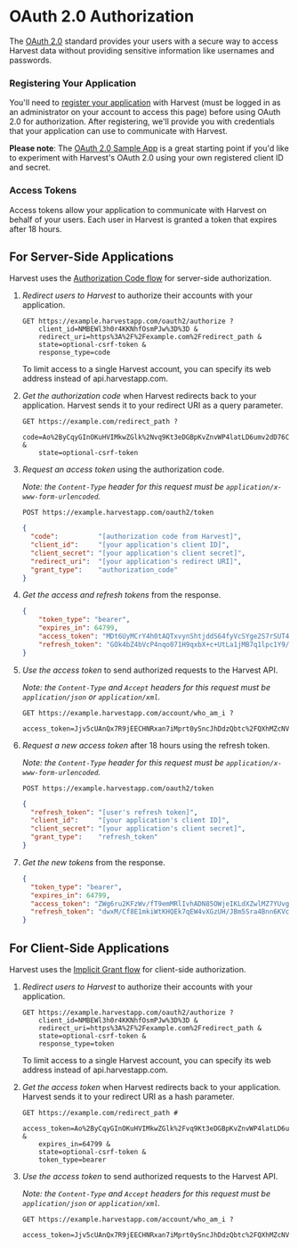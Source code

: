 #  OAuth 2.0 Authorization

The [OAuth 2.0](http://tools.ietf.org/html/draft-ietf-oauth-v2) standard provides your users with a secure way to access Harvest data without providing sensitive information like usernames and passwords.

### Registering Your Application
You'll need to [register your application](https://platform.harvestapp.com/oauth2_clients) with Harvest (must be logged in as an administrator on your account to access this page) before using OAuth 2.0 for authorization. After registering, we'll provide you with credentials that your application can use to communicate with Harvest.

**Please note**: The [OAuth 2.0 Sample App](https://github.com/harvesthq/harvest_api_samples/blob/master/oauth/harvest_api_oauth_sample.rb) is a great starting point if you'd like to experiment with Harvest's OAuth 2.0 using your own registered client ID and secret.


### Access Tokens
Access tokens allow your application to communicate with Harvest on behalf of your users. Each user in Harvest is granted a token that expires after 18 hours.

## For Server-Side Applications

Harvest uses the [Authorization Code flow](http://tools.ietf.org/html/draft-ietf-oauth-v2-22#section-4.1) for server-side authorization.

1. *Redirect users to Harvest* to authorize their accounts with your application.

    ```
    GET https://example.harvestapp.com/oauth2/authorize ?
        client_id=NMBEWl3h0r4KKNhfOsmPJw%3D%3D &
        redirect_uri=https%3A%2F%2Fexample.com%2Fredirect_path &
        state=optional-csrf-token &
        response_type=code
    ```

    To limit access to a single Harvest account, you can specify its web address instead of api.harvestapp.com.

2. *Get the authorization code* when Harvest redirects back to your application. Harvest sends it to your redirect URI as a query parameter.

    ```
    GET https://example.com/redirect_path ?
        code=Ao%2ByCqyGInOKuHVIMkwZGlk%2Nvq9Kt3eDGBpKvZnvWP4latLD6umv2dD76C100YbSABOEwUFqieosQRjNH7qvsA%3D%3D &
        state=optional-csrf-token
    ```

3. *Request an access token* using the authorization code.

    _Note: the `Content-Type` header for this request must be `application/x-www-form-urlencoded`._

    ```
    POST https://example.harvestapp.com/oauth2/token
    ```

    ```json
    {
      "code":          "[authorization code from Harvest]",
      "client_id":     "[your application's client ID]",
      "client_secret": "[your application's client secret]",
      "redirect_uri":  "[your application's redirect URI]",
      "grant_type":    "authorization_code"
    }
    ```

4. *Get the access and refresh tokens* from the response.

    ```json
    {
        "token_type": "bearer",
        "expires_in": 64799,
        "access_token": "MDt6UyMCrY4h0tAQTxvynShtjddS64fyVcSYge2S7rSUT4vPy9Ny5TWa1sltXS2BjsF+uJgDKof+V2yQwdhI9Q==",
        "refresh_token": "GOk4bZ4bVcP4nqo071H9qxbX+c+UtLa1jMB7q1lpc1Y9/Me9GHlsQr8zm1VNSlS7lgm/DKjXdgFlwgj2WI6zCg=="
    }
    ```

5. *Use the access token* to send authorized requests to the Harvest API.

    _Note: the `Content-Type` and `Accept` headers for this request must be `application/json` or `application/xml`._

    ```
    GET https://example.harvestapp.com/account/who_am_i ?
        access_token=Jjv5cUAnQx7R9jEECHNRxan7iMprt0ySncJhDdzQbtc%2FQXhMZcNVPQtJuBiDajPqNUz79o7S0FNvWc2WwIDcMA%3D%3D
    ```

6. *Request a new access token* after 18 hours using the refresh token.

    _Note: the `Content-Type` header for this request must be `application/x-www-form-urlencoded`._

    ```
    POST https://example.harvestapp.com/oauth2/token
    ```

    ```json
    {
      "refresh_token": "[user's refresh token]",
      "client_id":     "[your application's client ID]",
      "client_secret": "[your application's client secret]",
      "grant_type":    "refresh_token"
    }
    ```

7. *Get the new tokens* from the response.

    ```json
    {
      "token_type": "bearer",
      "expires_in": 64799,
      "access_token": "ZWg6ru2KFzWv/fT9emMRlIvhADN85OWjeIKLdXZwlMZ7YUvgyVjdJZN8f2ydIfJhNhrJPBGvOtxYd3lHkvTWZg==",
      "refresh_token": "dwxM/Cf8E1mkiWtKHQEk7qEW4vXGzUH/JBm5Sra4Bnn6KVcGaqy6D7QipGe3OhelK66lYPnjLFSKc5BMvEVjRw=="
    }
    ```

## For Client-Side Applications

Harvest uses the [Implicit Grant flow](http://tools.ietf.org/html/draft-ietf-oauth-v2-22#section-4.2) for client-side authorization.

1. *Redirect users to Harvest* to authorize their accounts with your application.

    ```
    GET https://example.harvestapp.com/oauth2/authorize ?
        client_id=NMBEWl3h0r4KKNhfOsmPJw%3D%3D &
        redirect_uri=https%3A%2F%2Fexample.com%2Fredirect_path &
        state=optional-csrf-token &
        response_type=token
    ```

    To limit access to a single Harvest account, you can specify its web address instead of api.harvestapp.com.

2. *Get the access token* when Harvest redirects back to your application. Harvest sends it to your redirect URI as a hash parameter.

    ```
    GET https://example.com/redirect_path #
        access_token=Ao%2ByCqyGInOKuHVIMkwZGlk%2Fvq9Kt3eDGBpKvZnvWP4latLD6umv2dT76C100YbSABOEwUFqieosQRjNH7qvsA%3D%3D &
        expires_in=64799 &
        state=optional-csrf-token &
        token_type=bearer
    ```

3. *Use the access token* to send authorized requests to the Harvest API.

    _Note: the `Content-Type` and `Accept` headers for this request must be `application/json` or `application/xml`._

    ```
    GET https://example.harvestapp.com/account/who_am_i ?
        access_token=Jjv5cUAnQx7R9jEECHNRxan7iMprt0ySncJhDdzQbtc%2FQXhMZcNVPQtJuBiDajPqNUz79o7S0FNvWc2WwIDcMA%3D%3D
    ```
